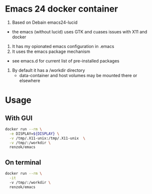 # Emacs 24 docker container

1. Based on Debain emacs24-lucid 
  * the emacs (without lucid) uses GTK and cuases issues with X11 and docker
1. It has my opionated emacs configuration in .emacs
1. It uses the emacs package mechanism 
  * see emacs.d for current list of pre-installed packages
1. By default it has a /workdir directory 
    * data-container and host volumes  may be mounted there or elsewhere
  
  
  
# Usage

## With GUI
```bash
docker run --rm \
  -e DISPLAY=${DISPLAY} \
  -v /tmp/.X11-unix:/tmp/.X11-unix  \
  -v /tmp/:/workdir \
  renzok/emacs
```



## On terminal
```bash
docker run --rm \
  -it
  -v /tmp/:/workdir \
  renzok/emacs
```
